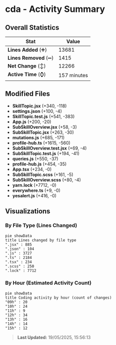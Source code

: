# cda - Activity Summary 

## Overall Statistics

| Stat                   | Value                                                             |
| ---------------------- | ----------------------------------------------------------------- |
| **Lines Added** (➕)   | 13681                                          |
| **Lines Removed** (➖) | 1415                                        |
| **Net Change** (↕)    | 12266                |
| **Active Time** (⌚)   | 157 minutes |


## Modified Files
- **SkillTopic.jsx** (+340, -118)
- **settings.json** (+100, -4)
- **SkillTopic.test.js** (+541, -383)
- **App.js** (+200, -20)
- **SubSkillOverview.jsx** (+58, -3)
- **SubSkillTopic.jsx** (+263, -30)
- **mutations.js** (+685, -171)
- **profile-hub.ts** (+1615, -560)
- **SubSkillOverview.test.jsx** (+69, -4)
- **SubSkillTopic.test.js** (+194, -41)
- **queries.js** (+550, -37)
- **profile-hub.js** (+454, -35)
- **App.tsx** (+234, -0)
- **SubSkillTopic.scss** (+161, -5)
- **SubSkillOverview.scss** (+80, -4)
- **yarn.lock** (+7712, -0)
- **everywhere.ts** (+9, -0)
- **yesalert.js** (+416, -0)

## Visualizations

### By File Type (Lines Changed)

```mermaid
pie showData
title Lines changed by file type
".jsx" : 885
".json" : 104
".js" : 3727
".ts" : 2184
".tsx" : 234
".scss" : 250
".lock" : 7712
```

### By Hour (Estimated Activity Count)

```mermaid
pie showData
title Coding activity by hour (count of changes)
"09h" : 20
"10h" : 24
"11h" : 9
"12h" : 34
"13h" : 16
"14h" : 14
"15h" : 12
```


> **Last Updated:** 19/05/2025, 15:56:13